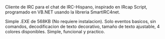 Cliente de IRC para el chat de IRC-Hispano, inspirado en IRcap Script, programado en VB.NET usando la libreria SmartIRC4net.

Simple .EXE de 568KB (No requiere instalacion). Solo eventos basicos, sin comandos, decodificacion de texto decorativo, tamaño de texto ajustable, 4 colores disponibles. Simple, funcional y practico.
